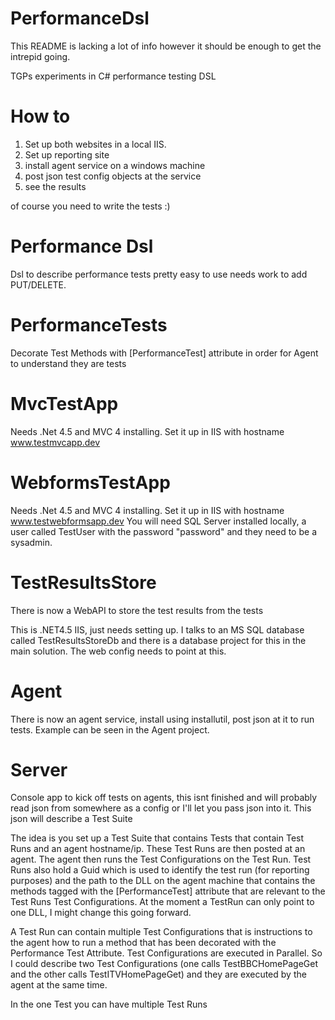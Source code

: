 PerformanceDsl
==============

This README is lacking a lot of info however it should be enough to get the intrepid going.

TGPs experiments in C# performance testing DSL


How to
======

1. Set up both websites in a local IIS. 
2. Set up reporting site
3. install agent service on a windows machine
4. post json test config objects at the service
5. see the results

of course you need to write the tests :)

Performance Dsl
===============
Dsl to describe performance tests pretty easy to use needs work to add PUT/DELETE.

PerformanceTests
================
Decorate Test Methods with [PerformanceTest] attribute in order for Agent to understand they are tests

MvcTestApp
==========

Needs .Net 4.5 and MVC 4 installing.
Set it up in IIS with hostname www.testmvcapp.dev

WebformsTestApp
===============

Needs .Net 4.5 and MVC 4 installing.
Set it up in IIS with hostname www.testwebformsapp.dev
You will need SQL Server installed locally, a user called TestUser with the password "password" and they need to be a sysadmin.

TestResultsStore
================

There is now a WebAPI to store the test results from the tests

This is .NET4.5 IIS, just needs setting up.
I talks to an MS SQL database called TestResultsStoreDb and there is a database project for this in the main solution.
The web config needs to point at this.

Agent
=====

There is now an agent service, install using installutil, post json at it to run tests.
Example can be seen in the Agent project. 


Server
======
Console app to kick off tests on agents, this isnt finished and will probably read json from somewhere as a config or I'll let you pass json into it. This json will describe a Test Suite

The idea is you set up a Test Suite that contains Tests that contain Test Runs and an agent hostname/ip. These Test Runs are then posted at an agent. The agent then runs the Test Configurations on the Test Run. Test Runs also hold a Guid which is used to identify the test run (for reporting purposes) and the path to the DLL on the agent machine that contains the methods tagged with the [PerformanceTest] attribute that are relevant to the Test Runs Test Configurations. At the moment a TestRun can only point to one DLL, I might change this going forward. 

A Test Run can contain multiple Test Configurations that is instructions to the agent how to run a method that has been decorated with the Performance Test Attribute. Test Configurations are executed in Parallel. So I could describe two Test Configurations (one calls TestBBCHomePageGet and the other calls TestITVHomePageGet) and they are executed by the agent at the same time.

In the one Test you can have multiple Test Runs
